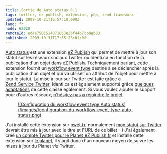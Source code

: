 ```yaml
---
title: Sortie de Auto status 0.1
tags: twitter, ez publish, extension, php, zend framework
updated: 2009-10-31T16:57:10.000Z
lang: fr
node: 68020
remoteId: ed4e7501514071653e26f44b7bb8eb83
published: 2009-10-31T17:55:25+01:00
---
```


[Auto status](http://projects.ez.no/autostatus) est une extension [eZ Publish](/tag/ez+publish) qui permet de mettre à jour son statut sur les réseaux sociaux Twitter ou Identi.ca en fonction de la publication d'un objet dans eZ Publish. Techniquement parlant, cette extension fournit un [workflow event type](http://ezpedia.org/en/ez/workflow_event_type) destiné à se déclencher après la publication d'un objet et qui va utiliser un attribut de l'objet pour mettre à jour le statut. La mise à jour sur Twitter est faite grâce à [Zend_Service_Twitter](http://framework.zend.com/manual/en/zend.service.twitter.html), Identi.ca est également supporté grâce [quelques adaptations](https://github.com/dpobel/autostatus/blob/master/classes/autostatusidentica.php) de cette classe également. Si vous voulez ajouter le support pour d'autres réseaux, [n'hésitez pas à rejoindre le projet](http://projects.ez.no/autostatus/team/members).

<figure class="object-center"><a href="/images/configuration-du-workflow-event-type-auto-status.png">![Configuration du workflow event type Auto status](/images//configuration-du-workflow-event-type-auto-status.png)
</a></figure>


J'ai installé cette extension sur [pwet.fr](http://pwet.fr), normalement [mon statut sur Twitter](http://twitter.com/dpobel) devrait être mis à jour avec le titre et l'URL de ce billet :-) J'ai également créé [un compte Twitter pour le Planet eZ Publish.fr](http://twitter.com/pl_ezpublish_fr) et installé cette extension sur [le planet](http://www.planet-ezpublish.fr), il s'agit donc d'un nouveau moyen de suivre les mises à jour du Planet *via* Twitter.

